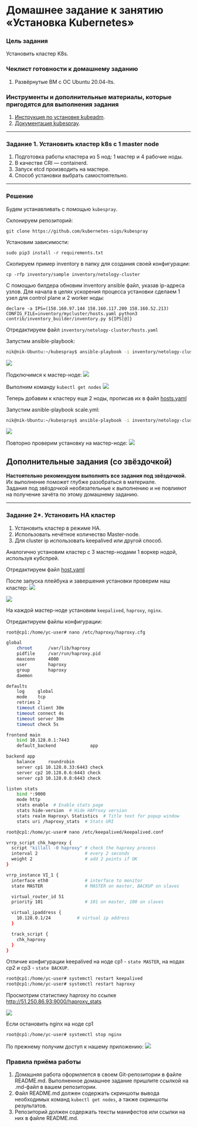 # Домашнее задание к занятию «Установка Kubernetes»

### Цель задания

Установить кластер K8s.

### Чеклист готовности к домашнему заданию

1. Развёрнутые ВМ с ОС Ubuntu 20.04-lts.


### Инструменты и дополнительные материалы, которые пригодятся для выполнения задания

1. [Инструкция по установке kubeadm](https://kubernetes.io/docs/setup/production-environment/tools/kubeadm/create-cluster-kubeadm/).
2. [Документация kubespray](https://kubespray.io/).

-----

### Задание 1. Установить кластер k8s с 1 master node

1. Подготовка работы кластера из 5 нод: 1 мастер и 4 рабочие ноды.
2. В качестве CRI — containerd.
3. Запуск etcd производить на мастере.
4. Способ установки выбрать самостоятельно.

---
### Решение
Будем устанавливать с помощью `kubespray`.

Склонируем репозиторий:

 `git clone https://github.com/kubernetes-sigs/kubespray`

Установим зависимости:

`sudo pip3 install -r requirements.txt`

Скопируем пример inventory в папку для создания своей конфигурации:

`cp -rfp inventory/sample inventory/netology-cluster`

С помощью билдера обновим inventory ansible файл, указав ip-адреса узлов. Для начала в целях ускорения процесса установки сделаем 1 узел для control plane и 2 worker ноды:

`declare -a IPS=(158.160.97.144 158.160.117.200 158.160.52.213)
CONFIG_FILE=inventory/mycluster/hosts.yaml python3 contrib/inventory_builder/inventory.py ${IPS[@]}`

Отредактируем файл `inventory/netology-cluster/hosts.yaml`

Запустим ansible-playbook:
```bash
nik@nik-Ubuntu:~/kubespray$ ansible-playbook -i inventory/netology-cluster/hosts.yaml cluster.yml -b -v
```
![](img/kspray1.png)

Подключимся к мастер-ноде:
![](img/ssh_master.png)

Выполним команду `kubectl get nodes`
![](img/get_nodes1.png)

Теперь добавим к кластеру еще 2 ноды, прописав их в файл [hosts.yaml](./files/hosts.yaml)

Запустим asnible-playbook scale.yml:

```bash
nik@nik-Ubuntu:~/kubespray$ ansible-playbook -i inventory/netology-cluster/hosts.yaml scale.yml -b -v
```
![](img/scale.png)

Повторно проверим установку на мастер-ноде:
![](img/get_nodes2.png)

## Дополнительные задания (со звёздочкой)

**Настоятельно рекомендуем выполнять все задания под звёздочкой.** Их выполнение поможет глубже разобраться в материале.   
Задания под звёздочкой необязательные к выполнению и не повлияют на получение зачёта по этому домашнему заданию. 

------
### Задание 2*. Установить HA кластер

1. Установить кластер в режиме HA.
2. Использовать нечётное количество Master-node.
3. Для cluster ip использовать keepalived или другой способ.


Аналогично установим кластер с 3 мастер-нодами 1 воркер нодой, используя кубспрей.

Отредактируем файл [host.yaml](./files/hosts1.yaml)

После запуска плейбука и завершения установки проверим наш кластер:
![](img/kspray3.png)

![](img/get_nodes3.png)

На каждой мастер-ноде установим `keepalived`, `haproxy`, `nginx`.

Отредактируем файлы конфигурации:

```bash
root@cp1:/home/yc-user# nano /etc/haproxy/haproxy.cfg

global
    chroot      /var/lib/haproxy
    pidfile     /var/run/haproxy.pid
    maxconn     4000
    user        haproxy
    group       haproxy
    daemon

defaults
    log     global
    mode    tcp
    retries 2
    timeout client 30m
    timeout connect 4s
    timeout server 30m
    timeout check 5s

frontend main
    bind 10.128.0.1:7443
    default_backend             app

backend app
    balance     roundrobin
    server cp1 10.128.0.33:6443 check
    server cp2 10.128.0.6:6443 check
    server cp3 10.128.0.8:6443 check

listen stats
    bind *:9000
    mode http
    stats enable  # Enable stats page
    stats hide-version  # Hide HAProxy version
    stats realm Haproxy\ Statistics  # Title text for popup window
    stats uri /haproxy_stats  # Stats URI

```

```bash
root@cp1:/home/yc-user# nano /etc/keepalived/keepalived.conf

vrrp_script chk_haproxy {
  script "killall -0 haproxy" # check the haproxy process
  interval 2                  # every 2 seconds
  weight 2                    # add 2 points if OK
}

vrrp_instance VI_1 {
  interface eth0              # interface to monitor
  state MASTER                # MASTER on master, BACKUP on slaves

  virtual_router_id 51
  priority 101                # 101 on master, 100 on slaves

  virtual_ipaddress {
    10.128.0.1/24          # virtual ip address
  }

  track_script {
    chk_haproxy
  }
}

```

Отличие конфигурации keepalived на ноде сp1  - `state MASTER`, на нодах cp2 и cp3 - `state BACKUP`.

```bash
root@cp1:/home/yc-user# systemctl restart keepalived
root@cp1:/home/yc-user# systemctl restart haproxy
```

Просмотрим статистику haproxy по ссылке http://51.250.86.93:9000/haproxy_stats

![](haproxy_stat.png)


Если остановить nginx на ноде cp1 
```bash
root@cp1:/home/yc-user# systemctl stop nginx
```
По прежнему получим доступ к нашему приложению:
![](img/nginx.png)

### Правила приёма работы

1. Домашняя работа оформляется в своем Git-репозитории в файле README.md. Выполненное домашнее задание пришлите ссылкой на .md-файл в вашем репозитории.
2. Файл README.md должен содержать скриншоты вывода необходимых команд `kubectl get nodes`, а также скриншоты результатов.
3. Репозиторий должен содержать тексты манифестов или ссылки на них в файле README.md.